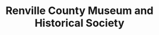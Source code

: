 ---
layout: repo
title: "Renville County Museum and Historical Society"
id: 6387
permalink: repos/6387/
---